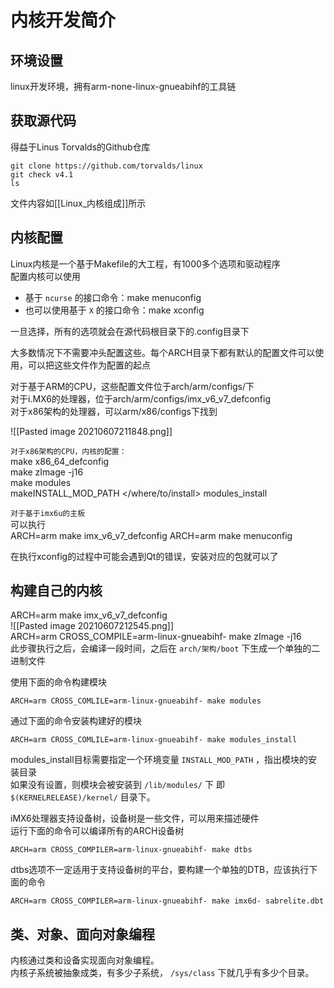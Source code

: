 # 内核开发简介
## 环境设置
linux开发环境，拥有arm-none-linux-gnueabihf的工具链


## 获取源代码
得益于Linus Torvalds的Github仓库
```shell
git clone https://github.com/torvalds/linux
git check v4.1
ls
```
文件内容如[[Linux_内核组成]]所示

## 内核配置
Linux内核是一个基于Makefile的大工程，有1000多个选项和驱动程序  
配置内核可以使用  
+ 基于 `ncurse` 的接口命令：make menuconfig
+ 也可以使用基于 `X` 的接口命令：make xconfig

一旦选择，所有的选项就会在源代码根目录下的.config目录下  

大多数情况下不需要冲头配置这些。每个ARCH目录下都有默认的配置文件可以使用，可以把这些文件作为配置的起点  
 
对于基于ARM的CPU，这些配置文件位于arch/arm/configs/下  
对于i.MX6的处理器，位于arch/arm/configs/imx_v6_v7_defconfig  
对于x86架构的处理器，可以arm/x86/configs下找到  

![[Pasted image 20210607211848.png]]

`对于x86架构的CPU，内核的配置：`  
make x86_64_defconfig  
make zImage -j16  
make modules  
makeINSTALL_MOD_PATH \</where/to/install> modules_install  

`对于基于imx6u的主板`  
可以执行  
ARCH=arm make imx_v6_v7_defconfig 
ARCH=arm make menuconfig  

在执行xconfig的过程中可能会遇到Qt的错误，安装对应的包就可以了  

## 构建自己的内核
ARCH=arm make imx_v6_v7_defconfig  
![[Pasted image 20210607212545.png]]  
ARCH=arm CROSS_COMPILE=arm-linux-gnueabihf- make zImage -j16  
此步骤执行之后，会编译一段时间，之后在 `arch/架构/boot` 下生成一个单独的二进制文件

使用下面的命令构建模块  
```shell
ARCH=arm CROSS_COMLILE=arm-linux-gnueabihf- make modules
```
通过下面的命令安装构建好的模块
```shell
ARCH=arm CROSS_COMLILE=arm-linux-gnueabihf- make modules_install  
```

modules_install目标需要指定一个环境变量 `INSTALL_MOD_PATH` ，指出模块的安装目录  
如果没有设置，则模块会被安装到 `/lib/modules/` 下 即 `$(KERNELRELEASE)/kernel/` 目录下。    
  
iMX6处理器支持设备树，设备树是一些文件，可以用来描述硬件  
运行下面的命令可以编译所有的ARCH设备树  
```shell
ARCH=arm CROSS_COMPILER=arm-linux-gnueabihf- make dtbs  
```
dtbs选项不一定适用于支持设备树的平台，要构建一个单独的DTB，应该执行下面的命令  
```shell
ARCH=arm CROSS_COMPILER=arm-linux-gnueabihf- make imx6d- sabrelite.dbt  
```


## 类、对象、面向对象编程
内核通过类和设备实现面向对象编程。  
内核子系统被抽象成类，有多少子系统， `/sys/class` 下就几乎有多少个目录。  


